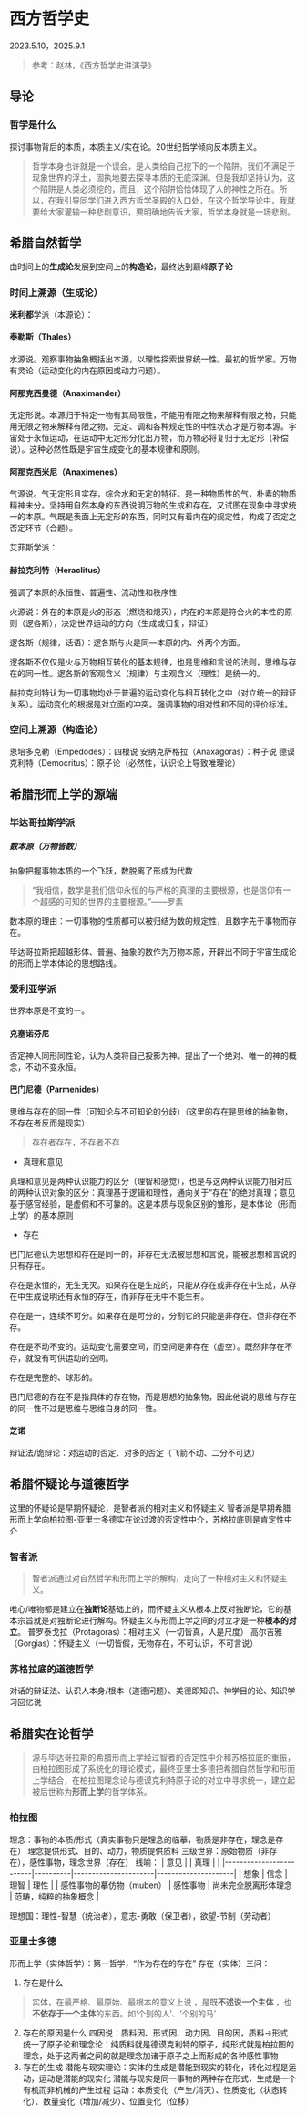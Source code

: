 # 西方哲学史
2023.5.10，2025.9.1

> 参考：赵林，《西方哲学史讲演录》

## 导论
### 哲学是什么
探讨事物背后的本质，本质主义/实在论。20世纪哲学倾向反本质主义。
> 哲学本身也许就是一个误会，是人类给自己挖下的一个陷阱。我们不满足于现象世界的浮土，固执地要去探寻本质的无底深渊。但是我却坚持认为，这个陷阱是人类必须挖的，而且，这个陷阱恰恰体现了人的神性之所在。所以，在我引导同学们进入西方哲学圣殿的入口处，在这个哲学导论中，我就要给大家灌输一种悲剧意识，要明确地告诉大家，哲学本身就是一场悲剧。

## 希腊自然哲学
由时间上的**生成论**发展到空间上的**构造论**，最终达到巅峰**原子论**
### 时间上溯源（生成论）
**米利都**学派（本源论）：

#### 泰勒斯（Thales）
水源说。观察事物抽象概括出本源，以理性探索世界统一性。最初的哲学家。万物有灵论（运动变化的内在原因或动力问题）。

#### 阿那克西曼德（Anaximander）
无定形说。本源归于特定一物有其局限性，不能用有限之物来解释有限之物，只能用无限之物来解释有限之物。无定、调和各种规定性的中性状态才是万物本源。宇宙处于永恒运动，在运动中无定形分化出万物，而万物必将复归于无定形（补偿说）。这种必然性既是宇宙生成变化的基本规律和原则。

#### 阿那克西米尼（Anaximenes）
气源说。气无定形且实存，综合水和无定的特征。是一种物质性的气，朴素的物质精神未分。坚持用自然本身的东西说明万物的生成和存在，又试图在现象中寻求统一的本原。气既是表面上无定形的东西，同时又有着内在的规定性，构成了否定之否定环节（合题）。

艾菲斯学派：

#### 赫拉克利特（Heraclitus）
强调了本原的永恒性、普遍性、流动性和秩序性

火源说：外在的本原是火的形态（燃烧和熄灭），内在的本原是符合火的本性的原则（逻各斯），决定世界运动的方向（生成或归复，辩证）

逻各斯（规律，话语）：逻各斯与火是同一本原的内、外两个方面。

逻各斯不仅仅是火与万物相互转化的基本规律，也是思维和言说的法则，思维与存在的同一性。逻各斯的客观含义（规律）与主观含义（理性）是统一的。

赫拉克利特认为一切事物均处于普遍的运动变化与相互转化之中（对立统一的辩证关系）。运动变化的根据是对立面的冲突。强调事物的相对性和不同的评价标准。

### 空间上溯源（构造论）
恩培多克勒（Empedodes）：四根说
安纳克萨格拉（Anaxagoras）：种子说
德谟克利特（Democritus）：原子论（必然性，认识论上导致唯理论） 

## 希腊形而上学的源端
### 毕达哥拉斯学派
##### 数本原（万物皆数）
抽象把握事物本质的一个飞跃，数脱离了形成为代数

> “我相信，数学是我们信仰永恒的与严格的真理的主要根源，也是信仰有一个超感的可知的世界的主要根源。”——罗素

数本原的理由：一切事物的性质都可以被归结为数的规定性，且数字先于事物而存在。

毕达哥拉斯把超越形体、普遍、抽象的数作为万物本原，开辟出不同于宇宙生成论的形而上学本体论的思想路线。

### 爱利亚学派
世界本原是不变的一。
#### 克塞诺芬尼
否定神人同形同性论，认为人类将自己投影为神。提出了一个绝对、唯一的神的概念，不动不变永恒。
#### 巴门尼德（Parmenides）
思维与存在的同一性（可知论与不可知论的分歧）（这里的存在是思维的抽象物，不存在者反而是现实）

> 存在者存在，不存者不存

- 真理和意见

真理和意见是两种认识能力的区分（理智和感觉），也是与这两种认识能力相对应的两种认识对象的区分：真理基于逻辑和理性，通向关于“存在”的绝对真理；意见基于感官经验，是虚假和不可靠的。这是本质与现象区别的雏形，是本体论（形而上学）的基本原则

- 存在

巴门尼德认为思想和存在是同一的，非存在无法被思想和言说，能被思想和言说的只有存在。

存在是永恒的，无生无灭。如果存在是生成的，只能从存在或非存在中生成，从存在中生成说明还有永恒的存在，而非存在无中不能生有。

存在是一，连续不可分。如果存在是可分的，分割它的只能是非存在。但非存在不存。

存在是不动不变的。运动变化需要空间，而空间是非存在（虚空）。既然非存在不存，就没有可供运动的空间。

存在是完整的、球形的。

巴门尼德的存在不是指具体的存在物，而是思想的抽象物，因此他说的思维与存在的同一性不过是思维与思维自身的同一性。

#### 芝诺
辩证法/诡辩论：对运动的否定、对多的否定（飞箭不动、二分不可达）

## 希腊怀疑论与道德哲学
这里的怀疑论是早期怀疑论，是智者派的相对主义和怀疑主义
智者派是早期希腊形而上学向柏拉图-亚里士多德实在论过渡的否定性中介，苏格拉底则是肯定性中介
### 智者派
> 智者派通过对自然哲学和形而上学的解构，走向了一种相对主义和怀疑主义。

唯心/唯物都是建立在**独断论**基础上的，而怀疑主义从根本上反对独断论，它的基本宗旨就是对独断论进行解构。怀疑主义与形而上学之间的对立才是一种**根本的对立**。
普罗泰戈拉（Protagoras）：相对主义（一切皆真，人是尺度）
高尔吉雅（Gorgias）：怀疑主义（一切皆假，无物存在，不可认识，不可言说）
### 苏格拉底的道德哲学
对话的辩证法、认识人本身/根本（道德问题）、美德即知识、神学目的论、知识学习回忆说

## 希腊实在论哲学
> 源与毕达哥拉斯的希腊形而上学经过智者的否定性中介和苏格拉底的重振，由柏拉图形成了系统化的理论模式，最终亚里士多德把希腊自然哲学和形而上学结合，在柏拉图理念论与德谟克利特原子论的对立中寻求统一，建立起被后世称为**形而上学**的哲学体系。
### 柏拉图
理念：事物的本质/形式（真实事物只是理念的临摹，物质是非存在，理念是存在）
理念提供形式、目的、动力，物质提供质料
三级世界：原始物质（非存在），感性事物，理念世界（存在）
线喻：
| 意见                    |          | 真理                 |                     |
|-------------------------|----------|----------------------|---------------------|
| 想象                    | 信念     | 理智                 | 理性                |
| 感性事物的摹仿物（muben） | 感性事物 | 尚未完全脱离形体理念 | 范畴，纯粹的抽象概念 |

理想国：理性-智慧（统治者），意志-勇敢（保卫者），欲望-节制（劳动者）
### 亚里士多德
形而上学（实体哲学）：第一哲学，“作为存在的存在”
存在（实体）三问：
1. 存在是什么
> 实体，在最严格、最原始、最根本的意义上说 ，是既**不述说一个主体** ，也**不依存于一个主体**的东西。如‘个别的人’、‘个别的马’

2. 存在的原因是什么
四因说：质料因、形式因、动力因、目的因，质料$\to$形式
统一了原子论和理念论：纯质料就是德谟克利特的原子，纯形式就是柏拉图的理念，处于这两者之间的就是理念加诸于原子之上而形成的各种感性事物
3. 存在的生成
潜能与现实理论：实体的生成是潜能到现实的转化，转化过程是运动，运动是潜能的现实化
潜能与现实是同一事物的两种存在形式，生成是一个有机而非机械的产生过程
运动：本质变化（产生/消灭）、性质变化（状态转化）、数量变化（增加/减少）、位置变化（位移）
